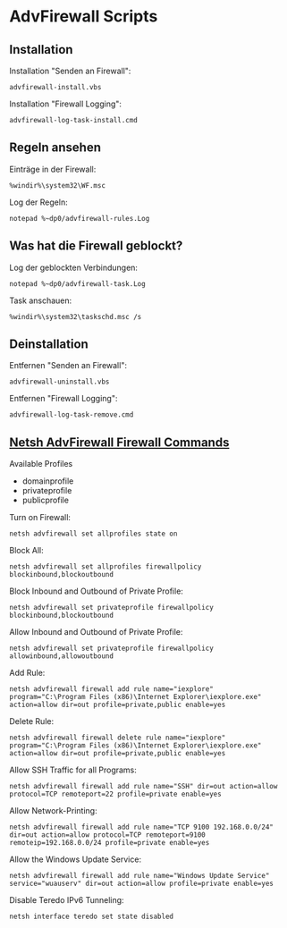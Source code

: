 # AdvFirewall Scripts

## Installation

Installation "Senden an Firewall":

    advfirewall-install.vbs

Installation "Firewall Logging":

    advfirewall-log-task-install.cmd

## Regeln ansehen

Einträge in der Firewall:

    %windir%\system32\WF.msc

Log der Regeln:

    notepad %~dp0/advfirewall-rules.Log

## Was hat die Firewall geblockt?

Log der geblockten Verbindungen:

    notepad %~dp0/advfirewall-task.Log

Task anschauen:

    %windir%\system32\taskschd.msc /s

## Deinstallation

Entfernen "Senden an Firewall":

    advfirewall-uninstall.vbs

Entfernen "Firewall Logging":

    advfirewall-log-task-remove.cmd

## [Netsh AdvFirewall Firewall Commands](http://technet.microsoft.com/de-de/library/dd734783%28v=ws.10%29.aspx)

Available Profiles

* domainprofile
* privateprofile
* publicprofile

Turn on Firewall:

    netsh advfirewall set allprofiles state on

Block All:

    netsh advfirewall set allprofiles firewallpolicy blockinbound,blockoutbound

Block Inbound and Outbound of Private Profile:

    netsh advfirewall set privateprofile firewallpolicy blockinbound,blockoutbound

Allow Inbound and Outbound of Private Profile:

    netsh advfirewall set privateprofile firewallpolicy allowinbound,allowoutbound

Add Rule:

    netsh advfirewall firewall add rule name="iexplore" program="C:\Program Files (x86)\Internet Explorer\iexplore.exe" action=allow dir=out profile=private,public enable=yes

Delete Rule:

    netsh advfirewall firewall delete rule name="iexplore" program="C:\Program Files (x86)\Internet Explorer\iexplore.exe" action=allow dir=out profile=private,public enable=yes

Allow SSH Traffic for all Programs:

    netsh advfirewall firewall add rule name="SSH" dir=out action=allow protocol=TCP remoteport=22 profile=private enable=yes

Allow Network-Printing:

    netsh advfirewall firewall add rule name="TCP 9100 192.168.0.0/24" dir=out action=allow protocol=TCP remoteport=9100 remoteip=192.168.0.0/24 profile=private enable=yes

Allow the Windows Update Service:

    netsh advfirewall firewall add rule name="Windows Update Service" service="wuauserv" dir=out action=allow profile=private enable=yes

Disable Teredo IPv6 Tunneling:

    netsh interface teredo set state disabled
